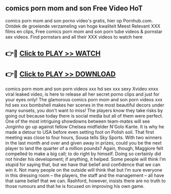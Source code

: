 ## comics porn mom and son Free Video HoT 

comics porn mom and son porno video's gratis, hier op Pornhub.com. Ontdek de groeiende verzameling van hoge kwaliteit Meest Relevant XXX films en clips,
Free comics porn mom and son porn tube videos & pornstar sex videos. Find pornstars and all their XXX videos to watch here


## 👉🔴 [Click to PLAY >> WATCH](http://us.freeplayer.one?title=comics_porn_mom_and_son&ref=16D)

## 👉🔴 [Click to PLAY >> DOWNLOAD](http://us.freeplayer.one?title=comics_porn_mom_and_son&ref=16D)


comics porn mom and son porn videos xxx hd sex xxx sexy Xvideo xnxx viral leaked video, is here to release all her secret porno clips and just for your eyes only! The glamorous comics porn mom and son porn videos xxx hd sex xxx bombshell makes her scenes in the most beautiful decors under many sunsets, you don't want to miss! The players know they take risks by going out because today there is social media but all of them were perfect. One of the most intriguing showdowns between team-mates will see Jorginho go up against fellow Chelsea midfielder N'Golo Kante. It is why he made a detour to USA before even setting foot on Polish soil. That first meeting was close to four hours, Sousa tells Sky Sports. With two winners in the last month and over and given away in prizes, could you be the next player to land the quarter of a million pounds? Again, though, Maggiore felt compelled to make a big call; to do right by himself. Doing so certainly did not hinder his development; if anything, it helped. Some people will think I’m stupid for saying that, but we have that belief and confidence that we can win it. Not many people on the outside will think that but I’m sure everyone in this dressing room – the players, the staff and the management – all have that same belief that we can. Rashford, however, insists there are no truth to those rumours and that he is focused on improving his own game.